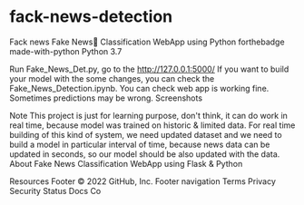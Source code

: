 # fack-news-detection
Fack news
Fake News📰 Classification WebApp using Python
forthebadge made-with-python
Python 3.7





Run Fake_News_Det.py, go to the http://127.0.0.1:5000/
If you want to build your model with the some changes, you can check the Fake_News_Detection.ipynb.
You can check web app is working fine. Sometimes predictions may be wrong.
Screenshots




Note
This project is just for learning purpose, don't think, it can do work in real time, because model was trained on historic & limited data.
For real time building of this kind of system, we need updated dataset and we need to build a model in particular interval of time, because news data can be updated in seconds, so our model should be also updated with the data.
About
Fake News Classification WebApp using Flask & Python

Resources
Footer
© 2022 GitHub, Inc.
Footer navigation
Terms
Privacy
Security
Status
Docs
Co
